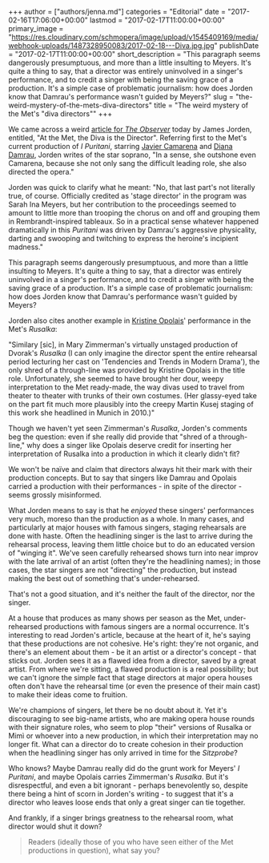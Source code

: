 +++
author = ["authors/jenna.md"]
categories = "Editorial"
date = "2017-02-16T17:06:00+00:00"
lastmod = "2017-02-17T11:00:00+00:00"
primary_image = "https://res.cloudinary.com/schmopera/image/upload/v1545409169/media/webhook-uploads/1487328950083/2017-02-18---Diva.jpg.jpg"
publishDate = "2017-02-17T11:00:00+00:00"
short_description = "This paragraph seems dangerously presumptuous, and more than a little insulting to Meyers. It&#039;s quite a thing to say, that a director was entirely uninvolved in a singer&#039;s performance, and to credit a singer with being the saving grace of a production. It&#039;s a simple case of problematic journalism: how does Jorden know that Damrau&#039;s performance wasn&#039;t guided by Meyers?"
slug = "the-weird-mystery-of-the-mets-diva-directors"
title = "The weird mystery of the Met&#039;s &quot;diva directors&quot;"
+++

We came across a weird [article for *The Observer*](https://cdn.ampproject.org/c/observer.com/2017/02/met-review-opera-i-puritani/amp/) today by James Jorden, entitled, "At the Met, the Diva is the Director". Referring first to the Met's current production of *I Puritani*, starring [Javier Camarena](/scene/people/javier-camarena/) and [Diana Damrau](/scene/people/diana-damrau/), Jorden writes of the star soprano, "In a sense, she outshone even Camarena, because she not only sang the difficult leading role, she also directed the opera."

Jorden was quick to clarify what he meant: "No, that last part's not literally true, of course. Officially credited as 'stage director' in the program was Sarah Ina Meyers, but her contribution to the proceedings seemed to amount to little more than trooping the chorus on and off and grouping them in Rembrandt-inspired tableaux. So in a practical sense whatever happened dramatically in this *Puritani* was driven by Damrau's aggressive physicality, darting and swooping and twitching to express the heroine's incipient madness."

This paragraph seems dangerously presumptuous, and more than a little insulting to Meyers. It's quite a thing to say, that a director was entirely uninvolved in a singer's performance, and to credit a singer with being the saving grace of a production. It's a simple case of problematic journalism: how does Jorden know that Damrau's performance wasn't guided by Meyers?

Jorden also cites another example in [Kristine Opolais](/scene/people/kristine-opolais/)' performance in the Met's *Rusalka*:

"Similary [sic], in Mary Zimmerman's virtually unstaged production of Dvorak's *Rusalka* (I can only imagine the director spent the entire rehearsal period lecturing her cast on 'Tendencies and Trends in Modern Drama'), the only shred of a through-line was provided by Kristine Opolais in the title role. Unfortunately, she seemed to have brought her dour, weepy interpretation to the Met ready-made, the way divas used to travel from theater to theater with trunks of their own costumes. (Her glassy-eyed take on the part fit much more plausibly into the creepy Martin Kusej staging of this work she headlined in Munich in 2010.)"

Though we haven't yet seen Zimmerman's *Rusalka*, Jorden's comments beg the question: even if she really did provide that "shred of a through-line," why does a singer like Opolais deserve credit for inserting her interpretation of Rusalka into a production in which it clearly didn't fit?

We won't be naïve and claim that directors always hit their mark with their production concepts. But to say that singers like Damrau and Opolais carried a production with their performances - in spite of the director - seems grossly misinformed. 

What Jorden means to say is that he *enjoyed* these singers' performances very much, moreso than the production as a whole. In many cases, and particularly at major houses with famous singers, staging rehearsals are done with haste. Often the headlining singer is the last to arrive during the rehearsal process, leaving them little choice but to do an educated version of "winging it". We've seen carefully rehearsed shows turn into near improv with the late arrival of an artist (often they're the headlining names); in those cases, the star singers are not "directing" the production, but instead making the best out of something that's under-rehearsed. 

That's not a good situation, and it's neither the fault of the director, nor the singer.

At a house that produces as many shows per season as the Met, under-rehearsed productions with famous singers are a normal occurrence. It's interesting to read Jorden's article, because at the heart of it, he's saying that these productions are not cohesive. He's right: they're not organic, and there's an element about them - be it an artist or a director's concept - that sticks out. Jorden sees it as a flawed idea from a director, saved by a great artist. From where we're sitting, a flawed production is a real possibility; but we can't ignore the simple fact that stage directors at major opera houses often don't have the rehearsal time (or even the presence of their main cast) to make their ideas come to fruition.

We're champions of singers, let there be no doubt about it. Yet it's discouraging to see big-name artists, who are making opera house rounds with their signature roles, who seem to plop "their" versions of Rusalka or Mimì or whoever into a new production, in which their interpretation may no longer fit. What can a director do to create cohesion in their production when the headlining singer has only arrived in time for the *Sitzprobe*?

Who knows? Maybe Damrau really did do the grunt work for Meyers' *I Puritani*, and maybe Opolais carries Zimmerman's *Rusalka*. But it's disrespectful, and even a bit ignorant - perhaps benevolently so, despite there being a hint of scorn in Jorden's writing - to suggest that it's a director who leaves loose ends that only a great singer can tie together.

And frankly, if a singer brings greatness to the rehearsal room, what director would shut it down? 

>Readers (ideally those of you who have seen either of the Met productions in question), what say you? 
